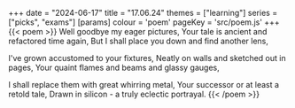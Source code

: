 +++
date = "2024-06-17"
title = "17.06.24"
themes = ["learning"]
series = ["picks", "exams"]
[params]
  colour = 'poem'
  pageKey = 'src/poem.js'
+++
{{< poem >}}
Well goodbye my eager pictures,
Your tale is ancient and refactored time again,
But I shall place you down and find another lens,

I've grown accustomed to your fixtures,
Neatly on walls and sketched out in pages,
Your quaint flames and beams and glassy gauges,

I shall replace them with great whirring metal,
Your successor or at least a retold tale,
Drawn in silicon - a truly eclectic portrayal.
{{< /poem >}}